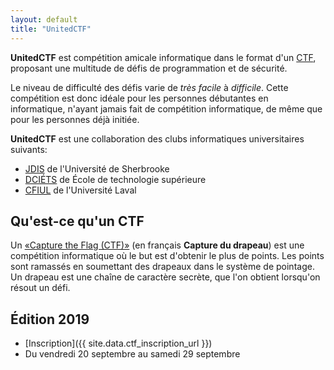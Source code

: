 ```yaml
---
layout: default
title: "UnitedCTF"
---
```


**UnitedCTF** est compétition amicale informatique dans le format d'un [CTF](https://fr.wikipedia.org/wiki/Capture_du_drapeau#En_s%C3%A9curit%C3%A9_de_l'information), proposant une multitude de défis de programmation et de sécurité. 

Le niveau de difficulté des défis varie de _très facile_ à _difficile_. Cette compétition est donc idéale pour les personnes débutantes en informatique, n'ayant jamais fait de compétition informatique, de même que pour les personnes déjà initiée.
 
**UnitedCTF** est une collaboration des clubs informatiques universitaires suivants:
- [JDIS](https://jdis.ca/) de l'Université de Sherbrooke
- [DCIÉTS](https://dciets.com) de  École de technologie supérieure
- [CFIUL](https://cfiul.ca) de l'Université Laval


## Qu'est-ce qu'un CTF

Un [«Capture the Flag (CTF)»](https://fr.wikipedia.org/wiki/Capture_du_drapeau#En_s%C3%A9curit%C3%A9_de_l'information) (en français **Capture du drapeau**) est une compétition informatique où le but est d'obtenir le plus de points. Les points sont ramassés en soumettant des drapeaux dans le système de pointage. Un drapeau est une chaîne de caractère secrète, que l'on obtient lorsqu'on résout un défi.


## Édition 2019

- [Inscription]({{ site.data.ctf_inscription_url }})
- Du vendredi 20 septembre au samedi 29 septembre

